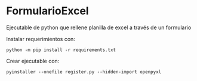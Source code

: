 # FormularioExcel
Ejecutable de python que rellene planilla de excel a través de un formulario

Instalar requerimientos con:

`python -m pip install -r requirements.txt`

Crear ejecutable con:

`pyinstaller --onefile register.py --hidden-import openpyxl`
